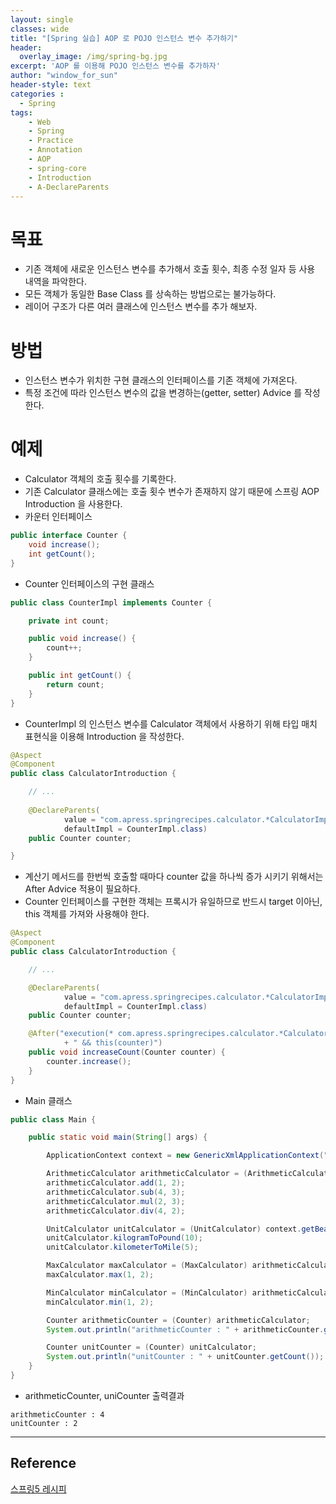 ```yaml
--- 
layout: single
classes: wide
title: "[Spring 실습] AOP 로 POJO 인스턴스 변수 추가하기"
header:
  overlay_image: /img/spring-bg.jpg
excerpt: 'AOP 를 이용해 POJO 인스턴스 변수를 추가하자'
author: "window_for_sun"
header-style: text
categories :
  - Spring
tags:
    - Web
    - Spring
    - Practice
    - Annotation
    - AOP
    - spring-core
    - Introduction
    - A-DeclareParents
---  
```


# 목표
- 기존 객체에 새로운 인스턴스 변수를 추가해서 호출 횟수, 최종 수정 일자 등 사용 내역을 파악한다.
- 모든 객체가 동일한 Base Class 를 상속하는 방법으로는 불가능하다.
- 레이어 구조가 다른 여러 클래스에 인스턴스 변수를 추가 해보자.

# 방법
- 인스턴스 변수가 위치한 구현 클래스의 인터페이스를 기존 객체에 가져온다.
- 특정 조건에 따라 인스턴스 변수의 값을 변경하는(getter, setter) Advice 를 작성한다.


# 예제
- Calculator 객체의 호출 횟수를 기록한다.
- 기존 Calculator 클래스에는 호출 횟수 변수가 존재하지 않기 때문에 스프링 AOP Introduction 을 사용한다.
- 카운터 인터페이스

```java
public interface Counter {
    void increase();
    int getCount();
}
```  

- Counter 인터페이스의 구현 클래스

```java
public class CounterImpl implements Counter {

    private int count;

    public void increase() {
        count++;
    }

    public int getCount() {
        return count;
    }
}
```  

- CounterImpl 의 인스턴스 변수를 Calculator 객체에서 사용하기 위해 타입 매치 표현식을 이용해 Introduction 을 작성한다.

```java
@Aspect
@Component
public class CalculatorIntroduction {

	// ...
	
    @DeclareParents(
            value = "com.apress.springrecipes.calculator.*CalculatorImpl",
            defaultImpl = CounterImpl.class)
    public Counter counter;

}
```

- 계산기 메서드를 한번씩 호출할 때마다 counter 값을 하나씩 증가 시키기 위해서는 After Advice 적용이 필요하다.
- Counter 인터페이스를 구현한 객체는 프록시가 유일하므로 반드시 target 이아닌, this 객체를 가져와 사용해야 한다.

```java
@Aspect
@Component
public class CalculatorIntroduction {

	// ...

    @DeclareParents(
            value = "com.apress.springrecipes.calculator.*CalculatorImpl",
            defaultImpl = CounterImpl.class)
    public Counter counter;

    @After("execution(* com.apress.springrecipes.calculator.*Calculator.*(..))"
            + " && this(counter)")
    public void increaseCount(Counter counter) {
        counter.increase();
    }
}

```  

- Main 클래스

```java
public class Main {

    public static void main(String[] args) {

        ApplicationContext context = new GenericXmlApplicationContext("appContext.xml");

        ArithmeticCalculator arithmeticCalculator = (ArithmeticCalculator) context.getBean("arithmeticCalculator");
        arithmeticCalculator.add(1, 2);
        arithmeticCalculator.sub(4, 3);
        arithmeticCalculator.mul(2, 3);
        arithmeticCalculator.div(4, 2);

        UnitCalculator unitCalculator = (UnitCalculator) context.getBean("unitCalculator");
        unitCalculator.kilogramToPound(10);
        unitCalculator.kilometerToMile(5);

        MaxCalculator maxCalculator = (MaxCalculator) arithmeticCalculator;
        maxCalculator.max(1, 2);

        MinCalculator minCalculator = (MinCalculator) arithmeticCalculator;
        minCalculator.min(1, 2);

        Counter arithmeticCounter = (Counter) arithmeticCalculator;
        System.out.println("arithmeticCounter : " + arithmeticCounter.getCount());

        Counter unitCounter = (Counter) unitCalculator; 
        System.out.println("unitCounter : " + unitCounter.getCount());
    }
}
```  

- arithmeticCounter, uniCounter 출력결과

```
arithmeticCounter : 4
unitCounter : 2
```  

---
## Reference
[스프링5 레시피](https://book.naver.com/bookdb/book_detail.nhn?bid=13911953)  

